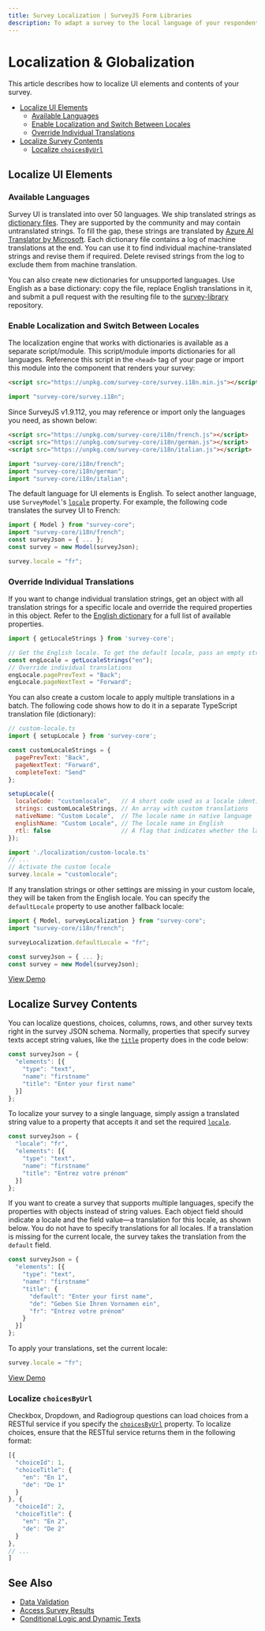 ```yaml
---
title: Survey Localization | SurveyJS Form Libraries
description: To adapt a survey to the local language of your respondents, localize survey UI elements and contents. Leverage our community-sourced support for 50+ languages.
---
```

# Localization & Globalization

This article describes how to localize UI elements and contents of your survey.

- [Localize UI Elements](#localize-ui-elements)
  - [Available Languages](#available-languages)
  - [Enable Localization and Switch Between Locales](#enable-localization-and-switch-between-locales)
  - [Override Individual Translations](#override-individual-translations)
- [Localize Survey Contents](#localize-survey-contents)
  - [Localize `choicesByUrl`](#localize-choicesbyurl)

## Localize UI Elements

### Available Languages

Survey UI is translated into over 50 languages. We ship translated strings as [dictionary files](https://github.com/surveyjs/survey-library/tree/01bd8abd0c574719956d4d579d48c8010cd389d4/packages/survey-core/src/localization). They are supported by the community and may contain untranslated strings. To fill the gap, these strings are translated by <a href="https://learn.microsoft.com/en-us/azure/ai-services/translator/" target="_blank">Azure AI Translator by Microsoft</a>. Each dictionary file contains a log of machine translations at the end. You can use it to find individual machine-translated strings and revise them if required. Delete revised strings from the log to exclude them from machine translation.

You can also create new dictionaries for unsupported languages. Use English as a base dictionary: copy the file, replace English translations in it, and submit a pull request with the resulting file to the [survey-library](https://github.com/surveyjs/survey-library) repository.

### Enable Localization and Switch Between Locales

The localization engine that works with dictionaries is available as a separate script/module. This script/module imports dictionaries for all languages. Reference this script in the `<head>` tag of your page or import this module into the component that renders your survey:

```html
<script src="https://unpkg.com/survey-core/survey.i18n.min.js"></script>
```

```js
import "survey-core/survey.i18n";
```

Since SurveyJS v1.9.112, you may reference or import only the languages you need, as shown below:

```html
<script src="https://unpkg.com/survey-core/i18n/french.js"></script>
<script src="https://unpkg.com/survey-core/i18n/german.js"></script>
<script src="https://unpkg.com/survey-core/i18n/italian.js"></script>
```

```js
import "survey-core/i18n/french";
import "survey-core/i18n/german";
import "survey-core/i18n/italian";
```

The default language for UI elements is English. To select another language, use `SurveyModel`'s [`locale`](https://surveyjs.io/Documentation/Library?id=surveymodel#locale) property. For example, the following code translates the survey UI to French:

```js
import { Model } from "survey-core";
import "survey-core/i18n/french";
const surveyJson = { ... };
const survey = new Model(surveyJson);

survey.locale = "fr";
```

### Override Individual Translations

If you want to change individual translation strings, get an object with all translation strings for a specific locale and override the required properties in this object. Refer to the [English dictionary](https://github.com/surveyjs/survey-library/blob/master/packages/survey-core/src/localization/english.ts) for a full list of available properties.

```js
import { getLocaleStrings } from 'survey-core';

// Get the English locale. To get the default locale, pass an empty string.
const engLocale = getLocaleStrings("en");
// Override individual translations
engLocale.pagePrevText = "Back";
engLocale.pageNextText = "Forward";
```

You can also create a custom locale to apply multiple translations in a batch. The following code shows how to do it in a separate TypeScript translation file (dictionary):

```js
// custom-locale.ts
import { setupLocale } from 'survey-core';

const customLocaleStrings = {
  pagePrevText: "Back",
  pageNextText: "Forward",
  completeText: "Send"
};

setupLocale({
  localeCode: "customlocale",   // A short code used as a locale identifier (for example, "en", "de", "fr")
  strings: customLocaleStrings, // An array with custom translations
  nativeName: "Custom Locale",  // The locale name in native language
  englishName: "Custom Locale", // The locale name in English 
  rtl: false                    // A flag that indicates whether the language is right-to-left
});
```

```js
import './localization/custom-locale.ts'
// ...
// Activate the custom locale
survey.locale = "customlocale";
```

If any translation strings or other settings are missing in your custom locale, they will be taken from the English locale. You can specify the `defaultLocale` property to use another fallback locale:

```js
import { Model, surveyLocalization } from "survey-core";
import "survey-core/i18n/french";

surveyLocalization.defaultLocale = "fr";

const surveyJson = { ... };
const survey = new Model(surveyJson);
```

[View Demo](https://surveyjs.io/Examples/Library/survey-localization/ (linkStyle))

## Localize Survey Contents

You can localize questions, choices, columns, rows, and other survey texts right in the survey JSON schema. Normally, properties that specify survey texts accept string values, like the [`title`](/Documentation/Library?id=Question#title) property does in the code below:

```js
const surveyJson = {
  "elements": [{
    "type": "text",
    "name": "firstname"
    "title": "Enter your first name"
  }]
};
```

To localize your survey to a single language, simply assign a translated string value to a property that accepts it and set the required [`locale`](/form-library/documentation/api-reference/survey-data-model#locale).

```js
const surveyJson = {
  "locale": "fr",
  "elements": [{
    "type": "text",
    "name": "firstname"
    "title": "Entrez votre prénom"
  }]
};
```

If you want to create a survey that supports multiple languages, specify the properties with objects instead of string values. Each object field should indicate a locale and the field value&mdash;a translation for this locale, as shown below. You do not have to specify translations for all locales. If a translation is missing for the current locale, the survey takes the translation from the `default` field.

```js
const surveyJson = {
  "elements": [{
    "type": "text",
    "name": "firstname"
    "title": {
      "default": "Enter your first name",
      "de": "Geben Sie Ihren Vornamen ein",
      "fr": "Entrez votre prénom"
    }
  }]
};
```

To apply your translations, set the current locale:

```js
survey.locale = "fr";
```

[View Demo](https://surveyjs.io/form-library/examples/survey-localization/ (linkStyle))

### Localize `choicesByUrl`

Checkbox, Dropdown, and Radiogroup questions can load choices from a RESTful service if you specify the [`choicesByUrl`](/Documentation/Library?id=QuestionSelectBase#choicesByUrl) property. To localize choices, ensure that the RESTful service returns them in the following format:

```js
[{
  "choiceId": 1,
  "choiceTitle": {
    "en": "En 1",
    "de": "De 1"
  }
}, {
  "choiceId": 2,
  "choiceTitle": {
    "en": "En 2",
    "de": "De 2"
  }
},
// ...
]
```

## See Also

- [Data Validation](/Documentation/Library?id=data-validation)
- [Access Survey Results](/Documentation/Library?id=handle-survey-results-access)
- [Conditional Logic and Dynamic Texts](/Documentation/Library?id=design-survey-conditional-logic)
